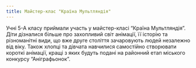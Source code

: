 ```yaml
---
title: Майстер-клас "Країна Мультляндія"
---
```


Учні 5-А класу приймали участь у майстер-класі “Країна Мультляндія”. Діти дізналися більше про захопливий світ анімації, її історію та різноманітні види, що вже друге століття зачаровують людей незалежно від віку. Також хлопці та дівчата навчилися самостійно створювати короткі анімації, кращі з яких будуть подані на районний етап міського конкурсу “Аніграфьонок”.

<slideshow id="_/72157649164328451" />
